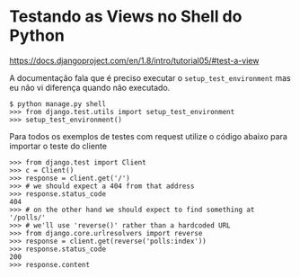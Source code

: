 Testando as Views no Shell do Python
===

https://docs.djangoproject.com/en/1.8/intro/tutorial05/#test-a-view

A documentação fala que é preciso executar o `setup_test_environment` mas eu não vi diferença quando não executado.

    $ python manage.py shell 
    >>> from django.test.utils import setup_test_environment
    >>> setup_test_environment()

Para todos os exemplos de testes com request utilize o código abaixo para importar o teste do cliente

    >>> from django.test import Client
    >>> c = Client()
    >>> response = client.get('/')
    >>> # we should expect a 404 from that address
    >>> response.status_code
    404
    >>> # on the other hand we should expect to find something at '/polls/'
    >>> # we'll use 'reverse()' rather than a hardcoded URL
    >>> from django.core.urlresolvers import reverse
    >>> response = client.get(reverse('polls:index'))
    >>> response.status_code
    200
    >>> response.content